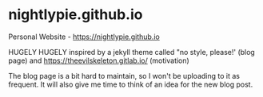 # nightlypie.github.io
Personal Website - https://nightlypie.github.io

HUGELY HUGELY inspired by a jekyll theme called "no style, please!' (blog page) and https://theevilskeleton.gitlab.io/ (motivation)

The blog page is a bit hard to maintain, so I won't be uploading to it as frequent. It will also give me time to think of an idea for the new blog post.
